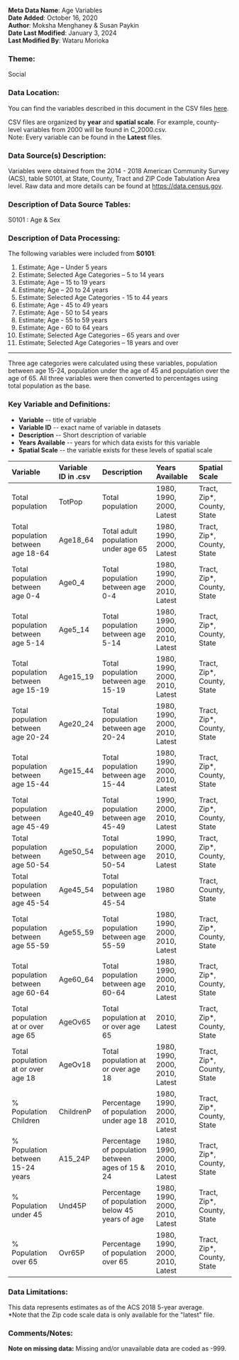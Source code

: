 **Meta Data Name**: Age Variables  
**Date Added**: October 16, 2020  
**Author**: Moksha Menghaney & Susan Paykin  
**Date Last Modified**: January 3, 2024  
**Last Modified By**: Wataru Morioka

### Theme: 
Social 

### Data Location: 
You can find the variables described in this document in the CSV files [here](../full_tables).  

CSV files are organized by **year** and **spatial scale**. For example, county-level variables from 2000 will be found in C_2000.csv.  
Note: Every variable can be found in the **Latest** files.

### Data Source(s) Description:  
Variables were obtained from the 2014 - 2018 American Community Survey (ACS), table S0101, at State, County, Tract and ZIP Code Tabulation Area level. Raw data and more details can be found at https://data.census.gov.

### Description of Data Source Tables:
S0101 : Age & Sex

### Description of Data Processing: 
The following variables were included from **S0101**:
  1.	Estimate; Age – Under 5 years
  2.	Estimate; Selected Age Categories – 5 to 14 years
  3.	Estimate; Age – 15 to 19 years 
  4.	Estimate; Age – 20 to 24 years 
  5.	Estimate; Selected Age Categories - 15 to 44 years
  6.	Estimate; Age - 45 to 49 years
  7.	Estimate; Age - 50 to 54 years
  8.	Estimate; Age - 55 to 59 years
  9.	Estimate; Age - 60 to 64 years
  10.	Estimate; Selected Age Categories – 65 years and over
  11.	Estimate; Selected Age Categories – 18 years and over

----------
Three age categories were calculated using these variables, population between age 15-24, population under the age of 45 and population over the age of 65. 
All three variables were then converted to percentages using total population as the base.

### Key Variable and Definitions:

- **Variable** -- title of variable
- **Variable ID** -- exact name of variable in datasets
- **Description** -- Short description of variable
- **Years Available** -- years for which data exists for this variable
- **Spatial Scale** -- the variable exists for these levels of spatial scale

| Variable | Variable ID in .csv | Description | Years Available | Spatial Scale |
|:---------|:--------------------|:------------|:----------------|:--------------|
| Total population | TotPop | Total population | 1980, 1990, 2000, Latest | Tract, Zip*, County, State |
| Total population between age 18-64 | Age18_64 | Total adult population under age 65 | 1980, 1990, 2000, Latest | Tract, Zip*, County, State |
| Total population between age 0-4 | Age0_4 | Total population between age 0-4 | 1980, 1990, 2000, 2010, Latest | Tract, Zip*, County, State |
| Total population between age 5-14 | Age5_14 | Total population between age 5-14 | 1980, 1990, 2000, 2010, Latest | Tract, Zip*, County, State |
| Total population between age 15-19 | Age15_19 | Total population between age 15-19 | 1980, 1990, 2000, 2010, Latest | Tract, Zip*, County, State |
| Total population between age 20-24 | Age20_24 | Total population between age 20-24 | 1980, 1990, 2000, 2010, Latest | Tract, Zip*, County, State |
| Total population between age 15-44 | Age15_44 | Total population between age 15-44 | 1980, 1990, 2000, 2010, Latest | Tract, Zip*, County, State |
| Total population between age 45-49 | Age40_49 | Total population between age 45-49 | 1990, 2000, 2010, Latest | Tract, Zip*, County, State |
| Total population between age 50-54 | Age50_54 | Total population between age 50-54 | 1990, 2000, 2010, Latest | Tract, Zip*, County, State |
| Total population between age 45-54 | Age45_54 | Total population between age 45-54 | 1980 | Tract, County, State |
| Total population between age 55-59 | Age55_59 | Total population between age 55-59 | 1980, 1990, 2000, 2010, Latest | Tract, Zip*, County, State |
| Total population between age 60-64 | Age60_64 | Total population between age 60-64 | 1980, 1990, 2000, 2010, Latest | Tract, Zip*, County, State |
| Total population at or over age 65 | AgeOv65 | Total population at or over age 65 | 2010, Latest | Tract, Zip*, County, State |
| Total population at or over age 18 | AgeOv18 | Total population at or over age 18 | 1980, 1990, 2000, 2010, Latest | Tract, Zip*, County, State |
| % Population Children | ChildrenP | Percentage of population under age 18 | 1980, 1990, 2000, 2010, Latest | Tract, Zip*, County, State |
| % Population between 15-24 years | A15_24P | Percentage of population between ages of 15 & 24 | 1980, 1990, 2000, 2010, Latest | Tract, Zip*, County, State |
| % Population under 45  | Und45P | Percentage of population below 45 years of age | 1980, 1990, 2000, 2010, Latest | Tract, Zip*, County, State |
| % Population over 65 | Ovr65P | Percentage of population over 65 | 1980, 1990, 2000, 2010, Latest | Tract, Zip*, County, State |

### Data Limitations:
This data represents estimates as of the ACS 2018 5-year average.  
*Note that the Zip code scale data is only available for the "latest" file.

### Comments/Notes:
**Note on missing data:** Missing and/or unavailable data are coded as -999. 
